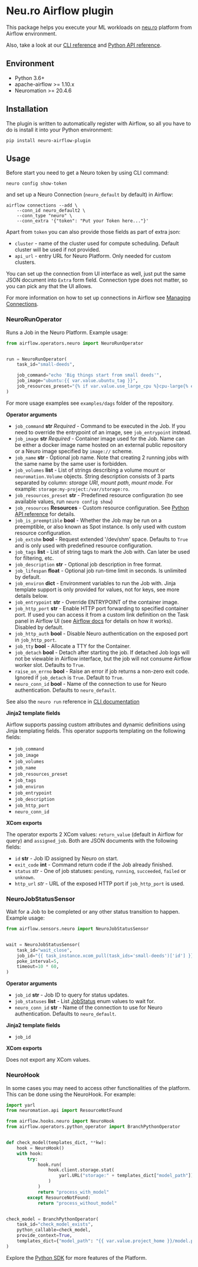 # Neu.ro Airflow plugin

This package helps you execute your ML workloads on [neu.ro](https://neu.ro/) platform from Airflow environment.

Also, take a look at our [CLI reference](https://docs.neu.ro/references/cli-reference) and [Python API reference](https://neuromation-sdk.readthedocs.io/en/latest/).

## Environment
- Python 3.6+
- apache-airflow >= 1.10.x
- Neuromation >= 20.4.6

## Installation

The plugin is written to automatically register with Airflow, so all you have to do is install it into your Python environment:

```
pip install neuro-airflow-plugin
```

## Usage

Before start you need to get a Neuro token by using CLI command:

```
neuro config show-token
```

and set up a Neuro Connection (`neuro_default` by default) in Airflow:

```
airflow connections --add \
    --conn_id neuro_default2 \
    --conn_type "neuro" \
    --conn_extra '{"token": "Put your Token here..."}'
```

Apart from `token` you can also provide those fields as part of extra json:

* `cluster` - name of the cluster used for compute scheduling. Default cluster will be used if not provided.
* `api_url` - entry URL for Neuro Platform. Only needed for custom clusters.

You can set up the connection from UI interface as well, just put the same JSON document
into `Extra` form field. Connection type does not matter, so you can pick any that the UI allows.

For more information on how to set up connections in Airflow see
[Managing Connections](https://airflow.apache.org/docs/stable/howto/connection/index.html).

### NeuroRunOperator

Runs a Job in the Neuro Platform. Example usage:

```python
from airflow.operators.neuro import NeuroRunOperator


run = NeuroRunOperator(
    task_id="small-deeds",

    job_command="echo 'Big things start from small deeds'",
    job_image="ubuntu:{{ var.value.ubuntu_tag }}",
    job_resources_preset="{% if var.value.use_large_cpu %}cpu-large{% else %}cpu-small{% endif %}"
)
```

For more usage examples see `examples/dags` folder of the repository.

**Operator arguments**

* `job_command` **str** *Required* - Command to be executed in the Job. If you need to override the
  entrypoint of an image, see `job_entrypoint` instead.
* `job_image` **str** *Required* - Container image used for the Job. Name can be either a docker image
  name hosted on an external public repository or a Neuro image specified by `image://` scheme.
* `job_name` **str** - Optional job name. Note that creating 2 running jobs with the same name by the
  same user is forbidden.
* `job_volumes` **list** - List of strings describing a volume mount or `neuromation.Volume` objects.
  String description consists of 3 parts separated by column: *storage URI*, *mount path*, *mount mode*.
  For example: `storage:my-project:/var/storage:ro`.
* `job_resources_preset` **str** - Predefined resource configuration (to see available values, run `neuro config show`)
* `job_resources` **Resources** - Custom resource configuration. See
  [Python API reference](https://neuromation-sdk.readthedocs.io/en/latest/jobs_reference.html#resources)
  for details.
* `job_is_preemptible` **bool** - Whether the Job may be run on a preemptible, or also known as Spot instance.
  Is only used with custom resource configuration.
* `job_extshm` **bool** - Request extended '/dev/shm' space. Defaults to `True` and is only used with
  predefined resource configuration.
* `job_tags` **list** - List of string tags to mark the Job with. Can later be used for filtering, etc.
* `job_description` **str** - Optional job description in free format.
* `job_lifespan` **float** - Optional job run-time limit in seconds. Is unlimited by default.
* `job_environ` **dict** - Environment variables to run the Job with. Jinja template support is only provided for values,
  not for keys, see more details below.
* `job_entrypoint` **str** - Override ENTRYPOINT of the container image.
* `job_http_port` **str** - Enable HTTP port forwarding to specified container port. If used you can access it from
  a custom link definition on the Task panel in Airflow UI (see
  [Airflow docs](https://airflow.apache.org/docs/stable/howto/define_extra_link.html?highlight=link)
  for details on how it works). Disabled by default.
* `job_http_auth` **bool** - Disable Neuro authentication on the exposed port in `job_http_port`.
* `job_tty` **bool** - Allocate a TTY for the Container.
* `job_detach` **bool** - Detach after starting the job. If detached Job logs will not be viewable in Airflow interface,
  but the job will not consume Airflow worker slot. Defaults to `True`.
* `raise_on_errno` **bool** - Raise an error if job returns a non-zero exit code. Ignored if `job_detach` is `True`. Default to `True`.
* `neuro_conn_id` **bool** - Name of the connection to use for Neuro authentication. Defaults to `neuro_default`.

See also the `neuro run` reference in [CLI documentation](https://docs.neu.ro/references/cli-reference/job#run)

**Jinja2 template fields**

Airflow supports passing custom attributes and dynamic definitions using Jinja templating fields. This operator
supports templating on the following fields:

* `job_command`
* `job_image`
* `job_volumes`
* `job_name`
* `job_resources_preset`
* `job_tags`
* `job_environ`
* `job_entrypoint`
* `job_description`
* `job_http_port`
* `neuro_conn_id`

**XCom exports**

The operator exports 2 XCom values: `return_value` (default in Airflow for query) and `assigned_job`. Both are
JSON documents with the following fields:

* `id` **str** - Job ID assigned by Neuro on start.
* `exit_code` **int** - Command return code if the Job already finished.
* `status` *str* - One of job statuses: `pending`, `running`, `succeeded`, `failed` or `unknown`.
* `http_url` *str* - URL of the exposed HTTP port if `job_http_port` is used.

### NeuroJobStatusSensor

Wait for a Job to be completed or any other status transition to happen. Example usage:

```python
from airflow.sensors.neuro import NeuroJobStatusSensor


wait = NeuroJobStatusSensor(
    task_id="wait_close",
    job_id="{{ task_instance.xcom_pull(task_ids='small-deeds')['id'] }}",  # noqa
    poke_interval=5,
    timeout=10 * 60,
)
```

**Operator arguments**

* `job_id` **str** - Job ID to query for status updates.
* `job_statuses` **list** - List
  [JobStatus](https://neuromation-sdk.readthedocs.io/en/latest/jobs_reference.html#jobstatus)
  enum values to wait for.
* `neuro_conn_id` **str** - Name of the connection to use for Neuro authentication. Defaults to `neuro_default`.

**Jinja2 template fields**

* `job_id`

**XCom exports**

Does not export any XCom values.


### NeuroHook

In some cases you may need to access other functionalities of the platform. This can be done using the NeuroHook.
For example:

```python
import yarl
from neuromation.api import ResourceNotFound

from airflow.hooks.neuro import NeuroHook
from airflow.operators.python_operator import BranchPythonOperator


def check_model(templates_dict, **kw):
    hook = NeuroHook()
    with hook:
        try:
            hook.run(
                hook.client.storage.stat(
                    yarl.URL("storage:" + templates_dict["model_path"])
                )
            )
            return "process_with_model"
        except ResourceNotFound:
            return "process_without_model"


check_model = BranchPythonOperator(
    task_id="check_model_exists",
    python_callable=check_model,
    provide_context=True,
    templates_dict={"model_path": "{{ var.value.project_home }}/model.pth"},
)
```

Explore the [Python SDK](https://neuromation-sdk.readthedocs.io/en/latest/) for more features of the Platform.
